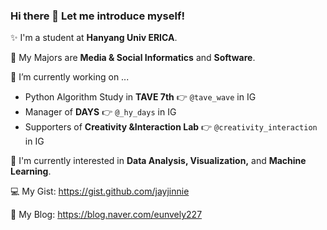 ### Hi there 👋 Let me introduce myself!

✨ I'm a student at **Hanyang Univ ERICA**.

🌱 My Majors are **Media & Social Informatics** and **Software**.

🔭 I’m currently working on ...
- Python Algorithm Study in **TAVE 7th** 👉 `@tave_wave` in IG
- Manager of **DAYS** 👉 `@_hy_days` in IG
- Supporters of **Creativity &Interaction Lab** 👉 `@creativity_interaction` in IG

🤔 I'm currently interested in **Data Analysis, Visualization,** and **Machine Learning**.

💻 My Gist: https://gist.github.com/jayjinnie

🎠 My Blog: https://blog.naver.com/eunvely227
